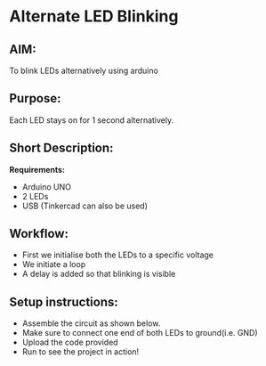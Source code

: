 # Alternate LED Blinking
## AIM:
To blink LEDs alternatively using arduino

## Purpose:
Each LED stays on for 1 second alternatively.

## Short Description:
**Requirements:**
- Arduino UNO
- 2 LEDs
- USB
(Tinkercad can also be used)

## Workflow:
- First we initialise both the LEDs to a specific voltage
- We initiate a loop
- A delay is added so that blinking is visible

## Setup instructions:
- Assemble the circuit as shown below.
- Make sure to connect one end of both LEDs to ground(i.e. GND)
- Upload the code provided
- Run to see the project in action!
